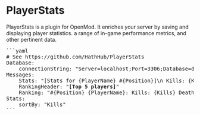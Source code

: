 # PlayerStats
PlayerStats is a plugin for OpenMod. It enriches your server by saving and displaying player statistics.  a range of in-game performance metrics, and other pertinent data.
<pre>
```yaml
# See https://github.com/HathHub/PlayerStats
Database:
    connectionString: "Server=localhost;Port=3306;Database=dbname;User=username;Password=password;"
Messages:
    Stats: "[Stats for {PlayerName} #{Position}]\n Kills: {Kills} Deaths: {Deaths} Headshots: {Headshots} Accuracy: {Accuracy}\n Messages: {Messages} Zombies: {Zombies} Megas: {MegaZombies}\nFish: {Fish} Animals {Animals} Harvests: {Harvests} Resources {Resources}"
    RankingHeader: "<b>[Top 5 players]</b>"
    Ranking: "#{Position} {PlayerName}: Kills: {Kills} Deaths: {Deaths} Headshots: {Headshots} Accuracy: {Accuracy}" 
Stats:
    sortBy: "Kills"
```
</pre>

